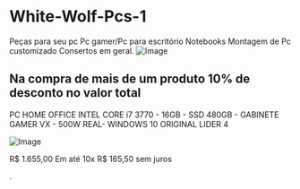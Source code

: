# White-Wolf-Pcs-1
Peças para seu pc Pc gamer/Pc para escritório Notebooks Montagem de Pc customizado Consertos em geral.
![Image](https://user-images.githubusercontent.com/115032709/197645313-e07ee6a6-4165-44ba-a5a9-2df5e533756f.jpg)

Na compra de mais de um produto 10% de desconto no valor total
---------------------------------------------------------------------------------------------------------------------------------------------------------
PC HOME OFFICE INTEL CORE i7 3770 - 16GB - SSD 480GB - GABINETE GAMER VX - 500W REAL- WINDOWS 10 ORIGINAL LIDER 4

![Image](https://user-images.githubusercontent.com/115032709/193890659-3249e66f-e5a6-4f44-9921-7cedd86fe423.png)

R$ 1.655,00 Em até 10x R$ 165,50 sem juros
































.
